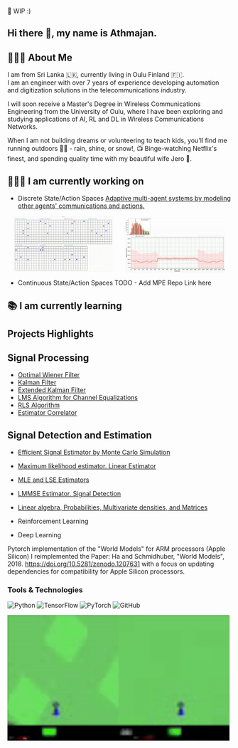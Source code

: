 🚧 WIP :) 

## Hi there 👋, my name is Athmajan.

## 🙋🏽‍♂️ About Me
I am from Sri Lanka 🇱🇰, currently living in Oulu Finland 🇫🇮.  
I am an engineer with over 7 years of experience developing automation and digitization solutions in the telecommunications industry.  
  
I will soon receive a Master's Degree in Wireless Communications Engineering from the University of Oulu, where I have been exploring and studying applications of AI, RL and DL in Wireless Communications Networks.  
  
When I am not building dreams or volunteering to teach kids, you'll find me running outdoors 🏃🏽 - rain, shine, or snow!,  📺 Binge-watching Netflix's finest, and spending quality time with my beautiful wife Jero 🩵.

## 👨🏽‍💻 I am currently working on
- Discrete State/Action Spaces
[Adaptive multi-agent systems by modeling other agents' communications and actions.](https://github.com/ICONgroupCWC/chase-and-capture)

<div style="display: flex; justify-content: space-around; align-items: center;">
    <img src="https://github.com/Athmajan/athmajan/raw/main/bert_marl.gif" alt="Adaptive Multi-Agent Systems" width="45%">
    <img src="https://github.com/Athmajan/athmajan/blob/main/30_15_30_Adapt.gif" alt="Adaptive Multi-Agent Systems" width="45%">
</div>

- Continuous State/Action Spaces
TODO - Add MPE Repo Link here

## 📚 I am currently learning


## Projects Highlights

## Signal Processing
- [Optimal Wiener Filter](https://github.com/Athmajan/SSP2-HW1)
- [Kalman Filter](https://github.com/Athmajan/SSP2-HW2)
- [Extended Kalman Filter](https://github.com/Athmajan/SSP2-HW3)
- [LMS Algorithm for Channel Equalizations](https://github.com/Athmajan/SSP2-HW4)
- [RLS Algorithm](https://github.com/Athmajan/SSP2-HW5)
- [Estimator Correlator](https://github.com/Athmajan/SSP2-HW6)
  
## Signal Detection and Estimation  
- [Efficient Signal Estimator by Monte Carlo Simulation](https://github.com/Athmajan/SSP1-HW1)
- [Maximum likelihood estimator. Linear Estimator](https://github.com/Athmajan/SSP1-HW3)
- [MLE and LSE Estimators](https://github.com/Athmajan/SSP1-HW4)
- [LMMSE Estimator. Signal Detection](https://github.com/Athmajan/SSP1-HW5)
- [Linear algebra, Probabilities, Multivariate densities, and Matrices](https://github.com/Athmajan/SSP1-HW2)
  
    
- Reinforcement Learning
- Deep Learning








Pytorch implementation of the "World Models" for ARM processors (Apple Silicon)
I reimplemented the Paper: Ha and Schmidhuber, "World Models", 2018. https://doi.org/10.5281/zenodo.1207631 with a focus on updating dependencies for compatibility for Apple Silicon processors.

### Tools & Technologies
![Python](https://img.shields.io/badge/Python-3776AB?style=for-the-badge&logo=python&logoColor=white)
![TensorFlow](https://img.shields.io/badge/TensorFlow-FF6F00?style=for-the-badge&logo=tensorflow&logoColor=white)
![PyTorch](https://img.shields.io/badge/PyTorch-EE4C2C?style=for-the-badge&logo=pytorch&logoColor=white)
![GitHub](https://img.shields.io/badge/GitHub-181717?style=for-the-badge&logo=github&logoColor=white)


<img src="https://github.com/Athmajan/athmajan/blob/main/VAE%20WM.gif" alt="Adaptive Multi-Agent Systems" width="500">



<!--
**Athmajan/athmajan** is a ✨ _special_ ✨ repository because its `README.md` (this file) appears on your GitHub profile.

Here are some ideas to get you started:

- 🔭 I’m currently working on ...
- 🌱 I’m currently learning ...
- 👯 I’m looking to collaborate on ...
- 🤔 I’m looking for help with ...
- 💬 Ask me about ...
- 📫 How to reach me: ...
- 😄 Pronouns: ...
- ⚡ Fun fact: ...
-->
